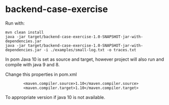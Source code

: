 # backend-case-exercise
Run with: 

```$xslt
mvn clean install
java -jar target/backend-case-exercise-1.0-SNAPSHOT-jar-with-dependencies.jar
java -jar target/backend-case-exercise-1.0-SNAPSHOT-jar-with-dependencies.jar -i ./examples/small-log.txt -o traces.txt
```

In pom Java 10 is set as source and target, however project will also run and compile with java 9 and 8.

Change this properties in pom.xml
```$xslt
        <maven.compiler.source>1.10</maven.compiler.source>
        <maven.compiler.target>1.10</maven.compiler.target>
```
To appropriate version if java 10 is not available.